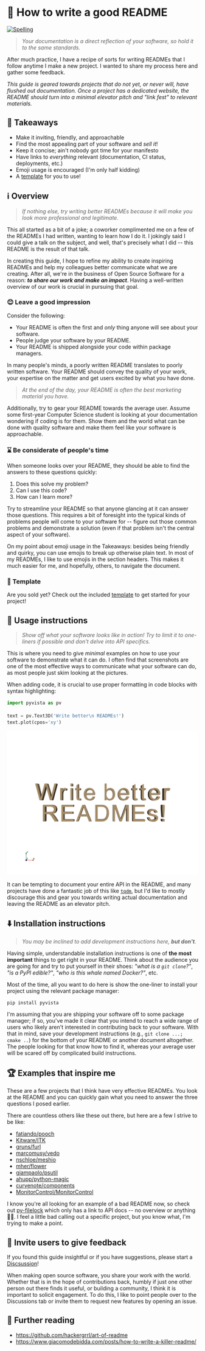 # 📄 How to write a good README

[![Spelling](https://github.com/banesullivan/README/actions/workflows/spelling.yml/badge.svg)](https://github.com/banesullivan/README/actions/workflows/spelling.yml)

> *Your documentation is a direct reflection of your software, so hold it to the same standards.*

After much practice, I have a recipe of sorts for writing READMEs that I follow anytime I make a new project. I wanted to share my process here and gather some feedback.

*This guide is geared towards projects that do not yet, or never will, have flushed out documentation. Once a project has a dedicated website, the README should turn into a minimal elevator pitch and "link fest" to relevant materials.*


## 🌟 Takeaways

- Make it inviting, friendly, and approachable
- Find the most appealing part of your software and *sell it*!
- Keep it concise; ain't nobody got time for your manifesto
- Have links to *everything* relevant (documentation, CI status, deployments, etc.)
- Emoji usage is encouraged (I'm only half kidding)
- A [template](./TEMPLATE.md) for you to use!

## ℹ️ Overview

> *If nothing else, try writing better READMEs because it will make you look more professional and legitimate.*

This all started as a bit of a joke; a coworker complimented me on a few of the READMEs I had written, wanting to learn how I do it. I jokingly said I could give a talk on the subject, and well, that's precisely what I did -- this README is the result of that talk.

In creating this guide, I hope to refine my ability to create inspiring READMEs and help my colleagues better communicate what we are creating. After all, we're in the business of Open Source Software for a reason: ***to share our work and make an impact***. Having a well-written overview of our work is crucial in pursuing that goal.

### 😊 Leave a good impression

Consider the following:

- Your README is often the first and *only* thing anyone will see about your software.
- People judge your software by your README.
- Your README is shipped alongside your code within package managers.

In many people's minds, a poorly written README translates to poorly written software. Your README should convey the quality of your work, your expertise on the matter and get users excited by what you have done.

> *At the end of the day, your README is often the best marketing material you have.*

Additionally, try to gear your README towards the average user. Assume some first-year Computer Science student is looking at your documentation wondering if coding is for them. Show them and the world what can be done with quality software and make them feel like your software is approachable.


### ⌛ Be considerate of people's time

When someone looks over your README, they should be able to find the answers to these questions quickly:

1. Does this solve my problem?
2. Can I use this code?
3. How can I learn more?

Try to streamline your README so that anyone glancing at it can answer those questions. This requires a bit of foresight into the typical kinds of problems people will come to your software for -- figure out those common problems and demonstrate a solution (even if that problem isn't the central aspect of your software).

On my point about emoji usage in the Takeaways: besides being friendly and quirky, you can use emojis to break up otherwise plain text. In most of my READMEs, I like to use emojis in the section headers. This makes it much easier for me, and hopefully, others, to navigate the document.


### 🎁 Template

Are you sold yet? Check out the included [template](./TEMPLATE.md) to get started for your project!


## 🚀 Usage instructions

> *Show off what your software looks like in action! Try to limit it to one-liners if possible and don't delve into API specifics.*

This is where you need to give *minimal* examples on how to use your software to demonstrate what it can do. I often find that screenshots are one of the most effective ways to communicate what your software can do, as most people just skim looking at the pictures.

When adding code, it is crucial to use proper formatting in code blocks with syntax highlighting:

```py
import pyvista as pv

text = pv.Text3D('Write better\n READMEs!')
text.plot(cpos='xy')
```

![example](./example.png)

It can be tempting to document your entire API in the README, and many projects have done a fantastic job of this like [`tqdm`](https://github.com/tqdm/tqdm/blob/fc69d5dcf578f7c7986fa76841a6b793f813df35/README.rst), but I'd like to mostly discourage this and gear you towards writing actual documentation and leaving the README as an elevator pitch.


## ⬇️ Installation instructions

> *You may be inclined to add development instructions here, **but don't**.*

Having simple, understandable installation instructions is one of **the most important** things to get right in your README. Think about the audience you are going for and try to put yourself in their shoes: *"what is a `git clone`?"*, *"is a PyPI edible?"*, *"who is this whale named Docker?"*, etc.

Most of the time, all you want to do here is show the one-liner to install your project using the relevant package manager:

```bash
pip install pyvista
```

I'm assuming that you are shipping your software off to some package manager; if so, you've made it clear that you intend to reach a wide range of users who likely aren't interested in contributing back to your software. With that in mind, save your development instructions (e.g., `git clone ...; cmake ..`) for the bottom of your README or another document altogether. The people looking for that know how to find it, whereas your average user will be scared off by complicated build instructions.


## 🏆 Examples that inspire me

These are a few projects that I think have very effective READMEs. You look at the README and you can quickly gain what you need to answer the three questions I posed earlier.

There are countless others like these out there, but here are a few I strive to be like:

- [fatiando/pooch](https://github.com/fatiando/pooch)
- [Kitware/ITK](https://github.com/Kitware/ITK)
- [gruns/furl](https://github.com/gruns/furl)
- [marcomusy/vedo](https://github.com/marcomusy/vedo)
- [nschloe/meshio](https://github.com/nschloe/meshio)
- [mher/flower](https://github.com/mher/flower)
- [giampaolo/psutil](https://github.com/giampaolo/psutil)
- [ahupp/python-magic](https://github.com/ahupp/python-magic)
- [curvenote/components](https://github.com/curvenote/components)
- [MonitorControl/MonitorControl](https://github.com/MonitorControl/MonitorControl)


I know you're all looking for an example of a bad README now, so check out [py-filelock](https://github.com/tox-dev/py-filelock/tree/5a39bbb628d573b3776c88aa7dbfed4000a17a09) which only has a link to API docs -- no overview or anything 🤦‍♂️. I feel a little bad calling out a specific project, but you know what, I'm trying to make a point.


## 💭 Invite users to give feedback

If you found this guide insightful or if you have suggestions, please start a [Discsussion](https://github.com/banesullivan/README/discussions)!

When making open source software, you share your work with the world. Whether that is in the hope of contributions back, humbly if just one other person out there finds it useful, or building a community, I think it is important to solicit engagement. To do this, I like to point people over to the Discussions tab or invite them to request new features by opening an issue.


## 📖 Further reading

- https://github.com/hackergrrl/art-of-readme
- https://www.giacomodebidda.com/posts/how-to-write-a-killer-readme/
